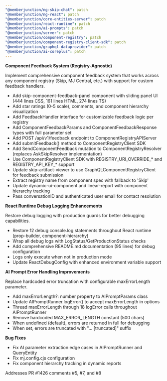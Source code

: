```yaml
---
"@memberjunction/ng-skip-chat": patch
"@memberjunction/ng-react": patch
"@memberjunction/core-entities-server": patch
"@memberjunction/react-runtime": patch
"@memberjunction/ai-prompts": patch
"@memberjunction/server": patch
"@memberjunction/component-registry": patch
"@memberjunction/component-registry-client-sdk": patch
"@memberjunction/graphql-dataprovider": patch
"@memberjunction/ai-coreplus": patch
---
```


**Component Feedback System (Registry-Agnostic)**

Implement comprehensive component feedback system that works across any component registry (Skip, MJ Central, etc.) with support for custom feedback handlers.

- Add skip-component-feedback-panel component with sliding panel UI (444 lines CSS, 161 lines HTML, 274 lines TS)
- Add star ratings (0-5 scale), comments, and component hierarchy visualization
- Add FeedbackHandler interface for customizable feedback logic per registry
- Add ComponentFeedbackParams and ComponentFeedbackResponse types with full parameter set
- Add POST /api/v1/feedback endpoint to ComponentRegistryAPIServer
- Add submitFeedback() method to ComponentRegistryClient SDK
- Add SendComponentFeedback mutation to ComponentRegistryResolver (replaces AskSkipResolver implementation)
- Use ComponentRegistryClient SDK with REGISTRY_URI_OVERRIDE_* and REGISTRY_API_KEY_* support
- Update skip-artifact-viewer to use GraphQLComponentRegistryClient for feedback submission
- Extract registry name from component spec with fallback to 'Skip'
- Update dynamic-ui-component and linear-report with component hierarchy tracking
- Pass conversationID and authenticated user email for contact resolution

**React Runtime Debug Logging Enhancements**

Restore debug logging with production guards for better debugging capabilities.

- Restore 12 debug console.log statements throughout React runtime (prop-builder, component-hierarchy)
- Wrap all debug logs with LogStatus/GetProductionStatus checks
- Add comprehensive README.md documentation (95 lines) for debug configuration
- Logs only execute when not in production mode
- Update ReactDebugConfig with enhanced environment variable support

**AI Prompt Error Handling Improvements**

Replace hardcoded error truncation with configurable maxErrorLength parameter.

- Add maxErrorLength?: number property to AIPromptParams class
- Update AIPromptRunner.logError() to accept maxErrorLength in options
- Thread maxErrorLength through 18 logError calls throughout AIPromptRunner
- Remove hardcoded MAX_ERROR_LENGTH constant (500 chars)
- When undefined (default), errors are returned in full for debugging
- When set, errors are truncated with "... [truncated]" suffix

**Bug Fixes**

- Fix AI parameter extraction edge cases in AIPromptRunner and QueryEntity
- Fix mj.config.cjs configuration
- Fix component hierarchy tracking in dynamic reports

Addresses PR #1426 comments #5, #7, and #8
